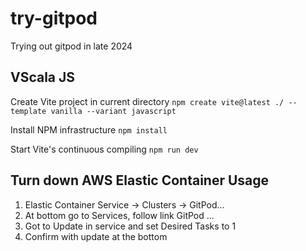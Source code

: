 # try-gitpod
Trying out gitpod in late 2024

## VScala JS
Create Vite project in current directory
```npm create vite@latest ./ --template vanilla --variant javascript```

Install NPM infrastructure
```npm install```

Start Vite's continuous compiling
```npm run dev```


## Turn down AWS Elastic Container Usage
1. Elastic Container Service -> Clusters -> GitPod... 
2. At bottom go to Services, follow link GitPod ...
3. Got to Update in service and set Desired Tasks to 1
4. Confirm with update at the bottom
